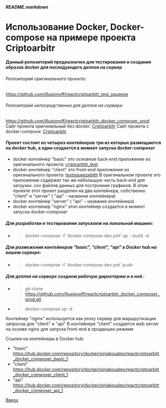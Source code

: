 <a id="anchor"></a>
##### README.markdown

# Использование Docker, Docker-compose на примере проекта Criptoarbitr

#### Данный репозиторий предназначен для тестирования и создания образов docker для последующего деплоя на сервер

###### Репозиторий оригинального проекта:
https://github.com/illusionoff/reactcriptoarbitr_test_squeeze

###### Репозиторий непосредственно для деплоя на сервере:
https://github.com/illusionoff/reactcriptoarbitr_docker_composer_prod  
Сайт проекта оригинальный без docker: [Criptoarbitr](http://criptoarbitr.178.20.42.150.sslip.io/)
Сайт проекта c docker-compose: [Criptoarbitr](http://62.113.119.244/)

#### Проект состоит из четырех контейнеров три из которых размещаются на docker hub, а один создается в момент запуска docker-composer

* docker контейнер "basic" это основное back-end приложение из оригинального проекта:
[criptoarbitr_test](https://github.com/illusionoff/criptoarbitr_test) 
* docker контейнер "client" это front-end приложение из оригинального проекта:
[testsqueezebith](https://github.com/illusionoff/testsqueezebith)
В оригинальном проекте это приложение содержит так же небольшую часть back-end для загрузки .csv  файлов данных для построения графиков.
В этом проекте этот проект разделен на два контейнера, собственно "client" и "server" ( "api" - название контейнера)
* docker контейнер "server" ( "api" - название контейнера)
* docker контейнер "nginx" этоn контейнер создается в момент запуска docker-composer


##### Для разработки  и тестирования запускаем на локальной машине:
* > docker-compose -f  'docker-compose-dev.yml' up --build -d

##### Для размежения контейнеров "basic", "client", "api" в Docker hub на вашем сервере:
* > docker-compose -f  'docker-compose-dev.yml' push

##### Для деплоя на сервере создаем рабочую директорию и в ней :
* > git clone https://github.com/illusionoff/reactcriptoarbitr_docker_composer_prod.git .
* > docker-compose up -d

 Контейнер "nginx" используется как proxy сервер для маршрутизации запросов для "client" и "api"
 В контейнере "client" создается web server на основе nginx для запуска front-end в продакшен режиме

Ссылки на контейнеры в Docker hub:
* "basic" https://hub.docker.com/repository/docker/siniakoualex/reactcriptoarbitr_docker_composer_basic_1
* "client" https://hub.docker.com/repository/docker/siniakoualex/reactcriptoarbitr_docker_composer_client_1
* "api" https://hub.docker.com/repository/docker/siniakoualex/reactcriptoarbitr_docker_composer_api_1

[Вверх](#anchor)
